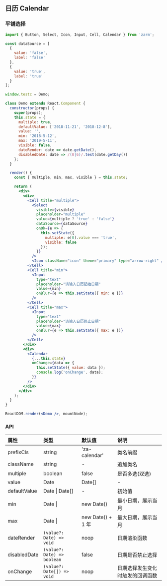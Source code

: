 ## 日历 Calendar

### 平铺选择

```jsx
import { Button, Select, Icon, Input, Cell, Calendar } from 'zarm';

const dataSource = [
  {
    value: 'false',
    label: 'false'
  },
  {
    value: 'true',
    label: 'true'
  }
];

window.testc = Demo;

class Demo extends React.Component {
  constructor(props) {
    super(props);
    this.state = {
      multiple: true,
      defaultValue: ['2018-11-21', '2018-12-8'],
      value: '',
      min: '2018-5-12',
      max: '2019-5-11',
      visible: false,
      dateRender: date => date.getDate(),
      disabledDate: date => /(0|6)/.test(date.getDay())
    };
  }

  render() {
    const { multiple, min, max, visible } = this.state;

    return (
      <div>
        <div>
          <Cell title="multiple">
            <Select
              visible={visible}
              placeholder="multiple"
              value={multiple ? 'true' : 'false'}
              dataSource={dataSource}
              onOk={e => {
                this.setState({
                  multiple: e[0].value === 'true',
                  visible: false
                });
              }}
            />
            <Icon className="icon" theme="primary" type="arrow-right" />
          </Cell>
          <Cell title="min">
            <Input
              type="text"
              placeholder="请输入日历起始日期"
              value={min}
              onBlur={e => this.setState({ min: e })}
            />
          </Cell>
          <Cell title="max">
            <Input
              type="text"
              placeholder="请输入日历终止日期"
              value={max}
              onBlur={e => this.setState({ max: e })}
            />
          </Cell>
        </div>
        <div>
          <Calendar
            {...this.state}
            onChange={data => {
              this.setState({ value: data });
              console.log('onChange', data);
            }}
          />
        </div>
      </div>
    );
  }
}

ReactDOM.render(<Demo />, mountNode);
```

### API

| 属性 | 类型 | 默认值 | 说明 |
| :--- | :--- | :--- | :--- |
| prefixCls | string | 'za-calendar' | 类名前缀 |
| className | string | - | 追加类名 |
| multiple | boolean | false | 是否多选(双选) |
| value | Date | Date[] | - | 值 |
| defaultValue | Date \| Date[] | - | 初始值 |
| min | Date \| | new Date() | 最小日期，展示当月 |
| max | Date \| | new Date() + 1 年 | 最大日期，展示当月 |
| dateRender | <code>(value?: Date) => void</code> | noop | 日期渲染函数 |
| disabledDate | <code>(value?: Date) => boolean</code> | false | 日期是否禁止选择 |
| onChange | <code>(value?: Date[]) => void</code> | noop | 日期选择发生变化时触发的回调函数 |
